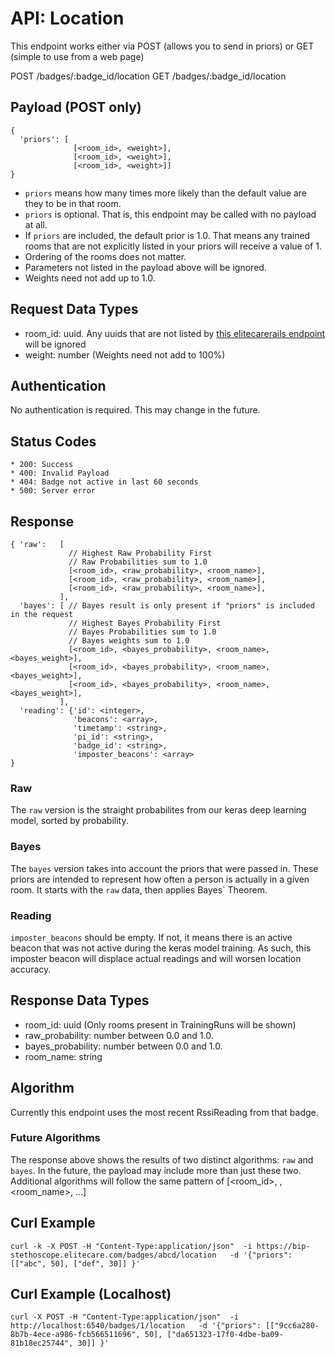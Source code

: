 API: Location
=============

This endpoint works either via POST (allows you to send in priors)
or GET (simple to use from a web page)

POST /badges/:badge_id/location
GET  /badges/:badge_id/location


Payload (POST only)
-------------------

    {
      'priors': [
                  [<room_id>, <weight>],
                  [<room_id>, <weight>],
                  [<room_id>, <weight>]]
    }

* `priors` means how many times more likely than the default value are they to be in that room.
* `priors` is optional. That is, this endpoint may be called with no payload at all.
* If `priors` are included, the default prior is 1.0. That means any trained rooms that are not explicitly listed in your priors will receive a value of 1.
* Ordering of the rooms does not matter.
* Parameters not listed in the payload above will be ignored.
* Weights need not add up to 1.0.


Request Data Types
------------------

  * room_id:   uuid. Any uuids that are not listed by [this elitecarerails endpoint](https://bip.elitecare.com/api/stethoscope/rooms_insecure) will be ignored
  * weight:    number (Weights need not add to 100%)


Authentication
--------------

No authentication is required. This may change in the future.


Status Codes
------------

    * 200: Success
    * 400: Invalid Payload
    * 404: Badge not active in last 60 seconds
    * 500: Server error


Response
--------

    { 'raw':   [
                 // Highest Raw Probability First
                 // Raw Probabilities sum to 1.0
                 [<room_id>, <raw_probability>, <room_name>],
                 [<room_id>, <raw_probability>, <room_name>],
                 [<room_id>, <raw_probability>, <room_name>],
               ],
      'bayes': [ // Bayes result is only present if "priors" is included in the request
                 // Highest Bayes Probability First
                 // Bayes Probabilities sum to 1.0
                 // Bayes weights sum to 1.0
                 [<room_id>, <bayes_probability>, <room_name>, <bayes_weight>],
                 [<room_id>, <bayes_probability>, <room_name>, <bayes_weight>],
                 [<room_id>, <bayes_probability>, <room_name>, <bayes_weight>],
               ],
      'reading': {'id': <integer>,
                  'beacons': <array>,
                  'timetamp': <string>,
                  'pi_id': <string>,
                  'badge_id': <string>,
                  'imposter_beacons': <array>
    }



### Raw

The `raw` version is the straight probabilites from our keras deep learning model,
sorted by probability.


### Bayes

The `bayes` version takes into account the priors that were passed in.
These priors are intended to represent how often a person is actually in a given room.
It starts with the `raw` data, then applies Bayes` Theorem.

### Reading

`imposter_beacons` should be empty. If not, it means there is an active beacon that
was not active during the keras model training. As such, this imposter beacon
will displace actual readings and will worsen location accuracy.



Response Data Types
-------------------

* room_id: uuid (Only rooms present in TrainingRuns will be shown)
* raw_probability: number between 0.0 and 1.0.
* bayes_probability: number between 0.0 and 1.0.
* room_name: string


Algorithm
---------

Currently this endpoint uses the most recent RssiReading from that badge.



### Future Algorithms

The response above shows the results of two distinct algorithms: `raw` and `bayes`.
In the future, the payload may include more than just these two. Additional
algorithms will follow the same pattern of [<room_id>, <probability>,
<room_name>, ...]



Curl Example
------------

    curl -k -X POST -H "Content-Type:application/json"  -i https://bip-stethoscope.elitecare.com/badges/abcd/location   -d '{"priors": [["abc", 50], ["def", 30]] }'


Curl Example (Localhost)
------------------------

    curl -X POST -H "Content-Type:application/json"  -i http://localhost:6540/badges/1/location   -d '{"priors": [["9cc6a280-8b7b-4ece-a986-fcb566511696", 50], ["da651323-17f0-4dbe-ba09-81b18ec25744", 30]] }'


